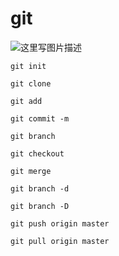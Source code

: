 # git

![这里写图片描述](https://github.com/f-changqing/git/blob/master/git-cheat-sheet-large01.png)

```
git init

git clone

git add 

git commit -m

git branch

git checkout 

git merge

git branch -d

git branch -D

git push origin master

git pull origin master
```
